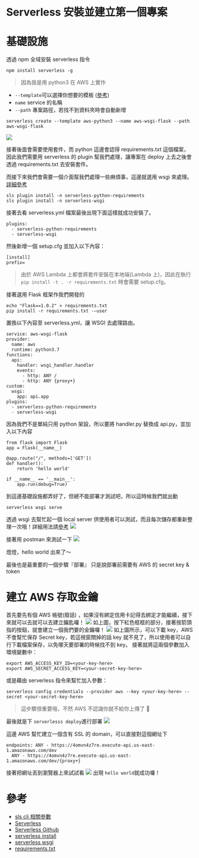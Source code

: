 # Serverless 安裝並建立第一個專案

# 基礎設施

透過 npm 全域安裝 serverless 指令

```bash=
npm install serverless -g
```

> 因為我是用 python3 在 AWS 上實作

- `--template`可以選擇你想要的模板 ([參考](https://serverless.com/framework/docs/providers/aws/cli-reference/create/))
- `name` service 的名稱
- `--path` 專案路徑，若找不到資料夾時會自動新增

```bash=
serverless create --template aws-python3 --name aws-wsgi-flask --path aws-wsgi-flask
```

![](https://i.imgur.com/6GZVQNo.png)

接著後面會需要使用套件，而 python 這邊會認得 requirements.txt 這個檔案，因此我們需要用 serverless 的 plugin 幫我們處理，讓專案在 deploy 上去之後會透過 requirements.txt 去安裝套件。

而接下來我們會需要一個介面幫我們處理一些麻煩事，這邊就選用 wsgi 來處理。[詳細參考](https://codertw.com/%E7%A8%8B%E5%BC%8F%E8%AA%9E%E8%A8%80/362704/)

```bash=
sls plugin install -n serverless-python-requirements
sls plugin install -n serverless-wsgi
```

接著去看 serverless.yml 檔案最後出現下面這樣就成功安裝了。

```yaml=
plugins:
  - serverless-python-requirements
  - serverless-wsgi
```

然後新增一個 setup.cfg 並加入以下內容：

```bash=
[install]
prefix=
```

> 由於 AWS Lambda 上都會將套件安裝在本地端(Lambda 上)，因此在執行 `pip install -t . -r requirements.txt` 時會需要 setup.cfg。

接著選用 Flask 框架作我們開發的

```bash=
echo "Flask==1.0.2" > requirements.txt
pip install -r requirements.txt -—user
```

置換以下內容至 serverless.yml，讓 WSGI 去處理路由。

```yaml=
service: aws-wsgi-flask
provider:
  name: aws
  runtime: python3.7
functions:
  api:
    handler: wsgi_handler.handler
    events:
      - http: ANY /
      - http: ANY {proxy+}
custom:
  wsgi:
    app: api.app
plugins:
  - serverless-python-requirements
  - serverless-wsgi
```

因為我們不是單純只用 python 架設，所以要將 handler.py 替換成 api.py，並加入以下內容

```python=
from flask import Flask
app = Flask(__name__)

@app.route("/", methods=['GET'])
def handler():
    return 'hello world'

if __name__ == '__main__':
    app.run(debug=True)
```

到這邊基礎設施都弄好了，但總不能部署才測試吧，所以這時候我們就出動

```bash=
serverless wsgi serve
```

透過 wsgi 去幫忙起一個 local server 供使用者可以測試，而且每次儲存都重新整理一次哦！詳細用法請[參考](https://github.com/logandk/serverless-wsgi)
![](https://i.imgur.com/S4CQJxI.png)

接著用 postman 來測試一下
![](https://i.imgur.com/ci26g4O.png)

燈燈，hello world 出來了～

最後也是最重要的一個步驟『部署』
只是說部署前需要有 AWS 的 secret key & token

# 建立 AWS 存取金鑰

首先要先有個 AWS 帳號(廢話) ，如果沒有綁定信用卡記得去綁定才能繼續，接下來就可以去就可以去建立鑰匙囉！
![](https://i.imgur.com/A34OlY5.png)
如上圖，按下紅色框框的部分，接著按箭頭指的按鈕，就會建立一個我們要的金鑰囉！
![](https://i.imgur.com/JOgIjXQ.png)
如上圖所示，可以下載 key，AWS 不會幫忙保存 Secret key，若這視窗關掉的話 key 就不見了，所以使用者可以自行下載檔案保存，以免哪天要部署的時候找不到 key。
接著就將這兩個參數加入環境變數中：

```bash=
export AWS_ACCESS_KEY_ID=<your-key-here>
export AWS_SECRET_ACCESS_KEY=<your-secret-key-here>
```

或是藉由 serverless 指令來幫忙加入參數：

```
serverless config credentials --provider aws --key <your-key-here> --secret <your-secret-key-here>
```

> 這步驟很重要哦，不然 AWS 不認識你就不給你上傳了 🤣

最後就是下 `serverlesss deploy`進行部署
![](https://i.imgur.com/MK8Yks7.png)

這邊 AWS 幫忙建立一個含有 SSL 的 domain，可以直接對這個網址下

```yaml=
endpoints: ANY - https://4omvn4z7re.execute-api.us-east-1.amazonaws.com/dev
  ANY - https://4omvn4z7re.execute-api.us-east-1.amazonaws.com/dev/{proxy+}
```

接著把網址丟到瀏覽器上來試試看
![](https://i.imgur.com/tptNSd4.png)
出現 `hello world`就成功囉！

# 參考

- [sls cli 相關參數](https://serverless.com/framework/docs/providers/aws/cli-reference/)
- [Serverless](https://serverless.com/)
- [Serverless Github](https://github.com/serverless/serverless)
- [serverless install](https://serverless.com/framework/docs/providers/aws/guide/quick-start/)
- [serverless wsgi](https://serverless.com/plugins/serverless-wsgi/)
- [requirements.txt](https://serverless.com/plugins/serverless-python-requirements/)
